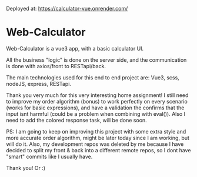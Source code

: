 Deployed at: https://calculator-vue.onrender.com/

<h1>Web-Calculator</h1>

<p>Web-Calculator is a vue3 app, with a basic calculator UI.</p>
<p>All the business "logic" is done on the server side, and the communication is done with axios/front to RESTapi/back.</p>
<p>The main technologies used for this end to end project are: Vue3, scss, nodeJS, express, RESTapi.</p>

<p>Thank you very much for this very interesting home assignment!
I still need to improve my order algorithm (bonus) to work perfectly on every scenario (works for basic expressions), and have a validation the confirms that the input 
isnt harmful (could be a problem when combining with eval()). Also I need to add the colored response task, will be done soon.

PS: I am going to keep on improving this project with some extra style and more accurate order algorithm, might be later today since I am working, but will do it.
Also, my development repos was deleted by me because I have decided to split my front & back into a different remote repos, so I dont have "smart" commits like I usually have.

Thank you!
Or :)
</p>
